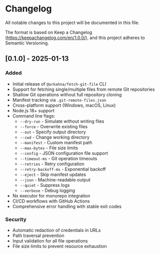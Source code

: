 # Changelog

All notable changes to this project will be documented in this file.

The format is based on Keep a Changelog (https://keepachangelog.com/en/1.0.0/), and this project adheres to Semantic Versioning.

## [0.1.0] - 2025-01-13

### Added
- Initial release of `@arkahna/fetch-git-file` CLI
- Support for fetching single/multiple files from remote Git repositories
- Shallow Git operations without full repository cloning
- Manifest tracking via `.git-remote-files.json`
- Cross-platform support (Windows, macOS, Linux)
- Node.js 18+ support
- Command line flags:
  - `--dry-run` - Simulate without writing files
  - `--force` - Overwrite existing files
  - `--out` - Specify output directory
  - `--cwd` - Change working directory
  - `--manifest` - Custom manifest path
  - `--max-bytes` - File size limits
  - `--config` - JSON configuration file support
  - `--timeout-ms` - Git operation timeouts
  - `--retries` - Retry configuration
  - `--retry-backoff-ms` - Exponential backoff
  - `--eject` - Skip manifest updates
  - `--json` - Machine-readable output
  - `--quiet` - Suppress logs
  - `--verbose` - Debug logging
- Nx executor for monorepo integration
- CI/CD workflows with GitHub Actions
- Comprehensive error handling with stable exit codes

### Security
- Automatic redaction of credentials in URLs
- Path traversal prevention
- Input validation for all file operations
- File size limits to prevent resource exhaustion